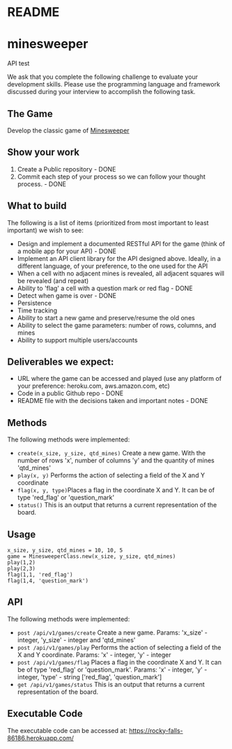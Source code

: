# README

# minesweeper
API test

We ask that you complete the following challenge to evaluate your development skills. Please use the programming language and framework discussed during your interview to accomplish the following task.

## The Game
Develop the classic game of [Minesweeper](https://en.wikipedia.org/wiki/Minesweeper_(video_game))

## Show your work

1.  Create a Public repository - DONE
2.  Commit each step of your process so we can follow your thought process. - DONE

## What to build
The following is a list of items (prioritized from most important to least important) we wish to see:
* Design and implement  a documented RESTful API for the game (think of a mobile app for your API) - DONE
* Implement an API client library for the API designed above. Ideally, in a different language, of your preference, to the one used for the API
* When a cell with no adjacent mines is revealed, all adjacent squares will be revealed (and repeat)
* Ability to 'flag' a cell with a question mark or red flag - DONE
* Detect when game is over - DONE
* Persistence
* Time tracking
* Ability to start a new game and preserve/resume the old ones
* Ability to select the game parameters: number of rows, columns, and mines
* Ability to support multiple users/accounts
 
## Deliverables we expect:
* URL where the game can be accessed and played (use any platform of your preference: heroku.com, aws.amazon.com, etc)
* Code in a public Github repo - DONE
* README file with the decisions taken and important notes - DONE


## Methods

The following methods were implemented:
- `create(x_size, y_size, qtd_mines)` Create a new game. With the number of rows 'x', number of columns 'y' and the quantity of mines 'qtd_mines'
- `play(x, y)` Performs the action of selecting a field of the X and Y coordinate 
- `flag(x, y, type)`Places a flag in the coordinate X and Y. It can be of type 'red_flag' or 'question_mark'
- `status()` This is an output that returns a current representation of the board.

## Usage

```
x_size, y_size, qtd_mines = 10, 10, 5
game = MinesweeperClass.new(x_size, y_size, qtd_mines)
play(1,2)
play(2,3)
flag(1,1, 'red_flag')
flag(1,4, 'question_mark')
```
## API

The following methods were implemented:
- `post /api/v1/games/create` Create a new game. Params: 'x_size' - integer, 'y_size' - integer and 'qtd_mines'
- `post /api/v1/games/play` Performs the action of selecting a field of the X and Y coordinate. Params: 'x' - integer, 'y' - integer
- `post /api/v1/games/flag` Places a flag in the coordinate X and Y. It can be of type 'red_flag' or 'question_mark'. Params: 'x' - integer, 'y' - integer, 'type' - string ['red_flag', 'question_mark']
- `get /api/v1/games/status` This is an output that returns a current representation of the board.

## Executable Code

The executable code can be accessed at: https://rocky-falls-86186.herokuapp.com/
